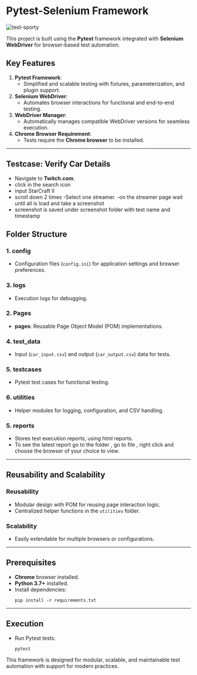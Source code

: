 
# Pytest-Selenium Framework





![test-sporty](https://github.com/user-attachments/assets/2af1f7ba-4cc0-423f-8779-6fa43013a484)

This project is built using the **Pytest** framework integrated with **Selenium WebDriver** for browser-based test automation. 


## Key Features
1. **Pytest Framework**: 
   - Simplified and scalable testing with fixtures, parameterization, and plugin support.
2. **Selenium WebDriver**:
   - Automates browser interactions for functional and end-to-end testing.
3. **WebDriver Manager**:
   - Automatically manages compatible WebDriver versions for seamless execution.
4. **Chrome Browser Requirement**:
   - Tests require the **Chrome browser** to be installed.

---

## Testcase: Verify Car Details
- Navigate to **Twitch.com**.
- click in the search icon
- input StarCraft II
- scroll down 2 times
-Select one streamer.
-on the streamer page wait until all is load and take a screenshot
- screenshot is saved under screenshot folder with test name and timestamp




## Folder Structure

### 1. **config**
   - Configuration files (`config.ini`) for application settings and browser preferences.


### 3. **logs**
   - Execution logs for debugging.

### 2. **Pages**
   - **pages**: Reusable Page Object Model (POM) implementations.



### 4. **test_data**
   - Input (`car_input.csv`) and output (`car_output.csv`) data for tests.

### 5. **testcases**
   - Pytest test cases for functional testing.

### 6. **utilities**
   - Helper modules for logging, configuration, and CSV handling.


### 5. **reports**
   - Stores test execution reports, using html reports.
   - To see the latest report go to the folder , go to file , right click and choose the browser of your choice to view.


---

## Reusability and Scalability
### Reusability
- Modular design with POM for reusing page interaction logic.
- Centralized helper functions in the `utilities` folder.

### Scalability
- Easily extendable for multiple browsers or configurations.


---

## Prerequisites
- **Chrome** browser installed.
- **Python 3.7+** installed.
- Install dependencies:
  ```
  pip install -r requirements.txt
  ```

---

## Execution
- Run Pytest tests:
  ```
  pytest
  ```


This framework is designed for modular, scalable, and 
maintainable test automation with support for modern practices.




